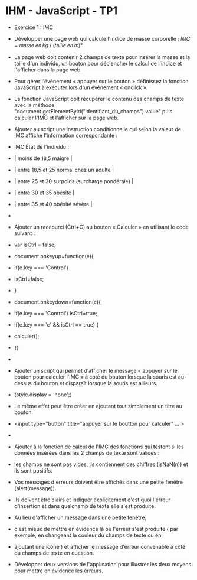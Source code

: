# IHM - JavaScript - TP1

* Exercice 1 : IMC
* Développer une page web qui calcule l'indice de masse corporelle : 𝐼𝑀𝐶 = 𝑚𝑎𝑠𝑠𝑒 𝑒𝑛 𝑘𝑔 / (𝑡𝑎𝑖𝑙𝑙𝑒 𝑒𝑛 𝑚)²
* La page web doit contenir 2 champs de texte pour insérer la masse et la taille d'un individu, un bouton pour déclencher le calcul de l'indice et l'afficher dans la page web.
* Pour gérer l'évènement « appuyer sur le bouton » définissez la fonction JavaScript à exécuter lors d'un événement « onclick ».
* La fonction JavaScript doit récupérer le contenu des champs de texte avec la méthode "document.getElementById("identifiant_du_champs").value" puis calculer l'IMC et l'afficher sur la page web.
* Ajouter au script une instruction conditionnelle qui selon la valeur de IMC affiche l'information correspondante :
* IMC État de l'individu :
* | moins de 18,5 maigre                          |
* | entre 18,5 et 25 normal chez un adulte        |
* | entre 25 et 30 surpoids (surcharge pondérale) |
* | entre 30 et 35 obésité                        |
* | entre 35 et 40 obésité sévère                 |
* 
*  Ajouter un raccourci (Ctrl+C) au bouton « Calculer » en utilisant le code suivant :
*    var isCtrl = false;
*    document.onkeyup=function(e){
*    if(e.key === 'Control')
*    isCtrl=false;
*    }
*    document.onkeydown=function(e){
*    if(e.key === 'Control') isCtrl=true;
*    if(e.key === 'c' && isCtrl == true) {
*    calculer();
*    }}
*
* Ajouter un script qui permet d'afficher le message « appuyer sur le bouton pour calculer l'IMC » à coté du bouton lorsque la souris est au-dessus du bouton et disparaît lorsque la
souris est ailleurs.
* (style.display = 'none';)
* Le même effet peut être créer en ajoutant tout simplement un titre au bouton.
* <input type="button" title="appuyer sur le boutton pour calculer" … >
*
*  Ajouter à la fonction de calcul de l'IMC des fonctions qui testent si les données insérées dans les 2 champs de texte sont valides :
*  les champs ne sont pas vides, ils contiennent des chiffres (isNaN(n)) et ils sont positifs. 
* Vos messages d'erreurs doivent être affichés dans une petite fenêtre (alert(message)).
* Ils doivent être clairs et indiquer explicitement c'est quoi l'erreur d'insertion et dans quelchamp de texte elle s'est produite.

* Au lieu d'afficher un message dans une petite fenêtre,
* c'est mieux de mettre en évidence là où l'erreur s'est produite ( par exemple, en changeant la couleur du champs de texte ou en
* ajoutant une icône ) et afficher le message d'erreur convenable à côté du champs de texte en question.
* Développer deux versions de l'application pour illustrer les deux moyens pour mettre en évidence les erreurs.
